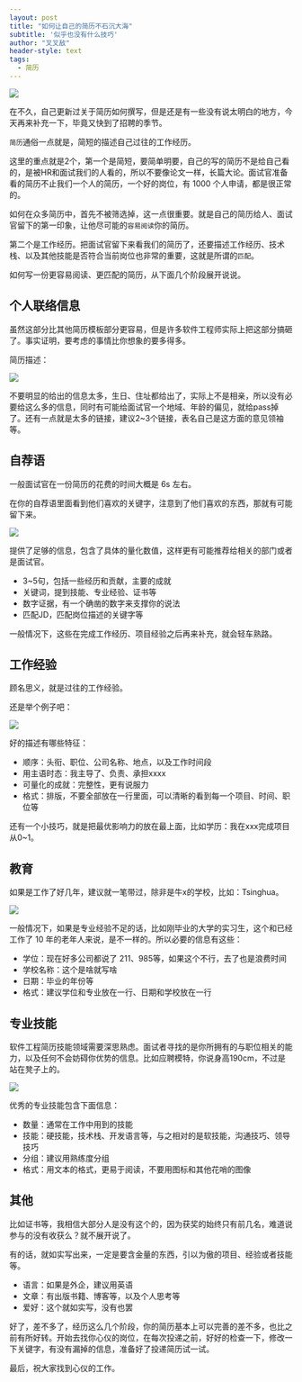 ```yaml
---
layout: post
title: "如何让自己的简历不石沉大海"
subtitle: '似乎也没有什么技巧'
author: "叉叉敌"
header-style: text
tags:
  - 简历
---
```


![](https://gitee.com/chasays/mdPic/raw/master/uPic/20211220150329.png)

在不久，自己更新过关于简历如何撰写，但是还是有一些没有说太明白的地方，今天再来补充一下，毕竟又快到了招聘的季节。




`简历`通俗一点就是，简短的描述自己过往的工作经历。

这里的重点就是2个，第一个是简短，要简单明要，自己的写的简历不是给自己看的，是被HR和面试我们的人看的，所以不要像论文一样，长篇大论。面试官准备看的简历不止我们一个人的简历，一个好的岗位，有 1000 个人申请，都是很正常的。

如何在众多简历中，首先不被筛选掉，这一点很重要。就是自己的简历给人、面试官留下的第一印象，让他尽可能的`容易阅读`你的简历。

第二个是工作经历。把面试官留下来看我们的简历了，还要描述工作经历、技术栈、以及其他技能是否符合当前岗位也非常的重要，这就是所谓的`匹配`。

如何写一份更容易阅读、更匹配的简历，从下面几个阶段展开说说。

## 个人联络信息

虽然这部分比其他简历模板部分更容易，但是许多软件工程师实际上把这部分搞砸了。事实证明，要考虑的事情比你想象的要多得多。

简历描述：

![](https://gitee.com/chasays/mdPic/raw/master/uPic/20211220150043.png)

不要明显的给出的信息太多，生日、住址都给出了，实际上不是相亲，所以没有必要给这么多的信息，同时有可能给面试官一个地域、年龄的偏见，就给pass掉了。还有一点就是太多的链接，建议2~3个链接，表名自己是这方面的意见领袖等。

## 自荐语

一般面试官在一份简历的花费的时间大概是 6s 左右。

在你的自荐语里面看到他们喜欢的关键字，注意到了他们喜欢的东西，那就有可能留下来。

![](https://gitee.com/chasays/mdPic/raw/master/uPic/20211220145659.png)

提供了足够的信息，包含了具体的量化数值，这样更有可能推荐给相关的部门或者是面试官。

-  3~5句，包括一些经历和贡献，主要的成就
- 关键词，提到技能、专业经验、证书等
- 数字证据，有一个确凿的数字来支撑你的说法
- 匹配JD，匹配岗位描述的关键字等


一般情况下，这些在完成工作经历、项目经验之后再来补充，就会轻车熟路。


## 工作经验

顾名思义，就是过往的工作经验。

还是举个例子吧：

![](https://gitee.com/chasays/mdPic/raw/master/uPic/20211220145832.png)

好的描述有哪些特征：
- 顺序：头衔、职位、公司名称、地点，以及工作时间段
- 用主语时态：我主导了、负责、承担xxxx
- 可量化的成就：完整性，更有说服力
- 格式：排版，不要全部放在一行里面，可以清晰的看到每一个项目、时间、职位等

还有一个小技巧，就是把最优影响力的放在最上面，比如学历：我在xxx完成项目从0~1。

## 教育

如果是工作了好几年，建议就一笔带过，除非是牛x的学校，比如：Tsinghua。

![](https://gitee.com/chasays/mdPic/raw/master/uPic/20211220145947.png)

一般情况下，如果是专业经验不足的话，比如刚毕业的大学的实习生，这个和已经工作了 10 年的老年人来说，是不一样的。所以必要的信息有这些：

- 学位：现在好多公司都说了 211、985等，如果这个不行，去了也是浪费时间
- 学校名称：这个是啥就写啥
- 日期：毕业的年份等
- 格式：建议学位和专业放在一行、日期和学校放在一行


## 专业技能

软件工程简历技能领域需要深思熟虑。面试者寻找的是你所拥有的与职位相关的能力，以及任何不会妨碍你优势的信息。比如应聘模特，你说身高190cm，不过是站在凳子上的。


![](https://gitee.com/chasays/mdPic/raw/master/uPic/20211220150119.png)

优秀的专业技能包含下面信息：
- 数量：通常在工作中用到的技能
- 技能：硬技能，技术栈、开发语言等，与之相对的是软技能，沟通技巧、领导技巧
- 分组：建议用熟练度分组
- 格式：用文本的格式，更易于阅读，不要用图标和其他花哨的图像



## 其他


比如证书等，我相信大部分人是没有这个的，因为获奖的始终只有前几名，难道说参与的没有收获么？就不展开说了。

有的话，就如实写出来，一定是要含金量的东西，引以为傲的项目、经验或者技能等。

- 语言：如果是外企，建议用英语
- 文章：有出版书籍、博客等，以及个人思考等
- 爱好：这个就如实写，没有也罢





好了，差不多了，经历这么几个阶段，你的简历基本上可以完善的差不多，也比之前有所好转。开始去找你心仪的岗位，在每次投递之前，好好的检查一下，修改一下关键字，有没有漏掉的信息，准备好了投递简历试一试。

最后，祝大家找到心仪的工作。



